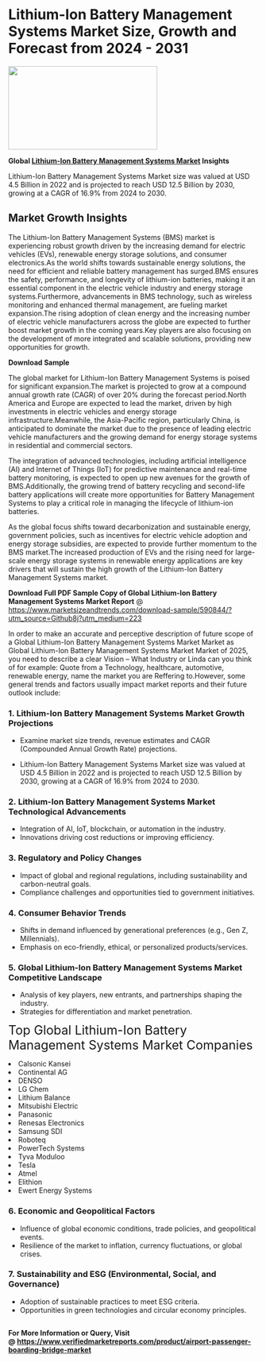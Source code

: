 <H1>Lithium-Ion Battery Management Systems Market Size, Growth and Forecast from 2024 - 2031</H1><img class="aligncenter size-medium wp-image-584254" src="https://thirdeyenews.in/wp-content/uploads/2024/09/Global-Market-Research-300x168.jpeg" alt="" width="300" height="168" /><p><strong>Global&nbsp;<a href="https://www.marketsizeandtrends.com/download-sample/590844/?utm_source=Github8j?utm_medium=223">Lithium-Ion Battery Management Systems Market</a> Insights</strong></p><p>Lithium-Ion Battery Management Systems Market size was valued at USD 4.5 Billion in 2022 and is projected to reach USD 12.5 Billion by 2030, growing at a CAGR of 16.9% from 2024 to 2030.</p><p><h2>Market Growth Insights</h2> <p>The Lithium-Ion Battery Management Systems (BMS) market is experiencing robust growth driven by the increasing demand for electric vehicles (EVs), renewable energy storage solutions, and consumer electronics.As the world shifts towards sustainable energy solutions, the need for efficient and reliable battery management has surged.BMS ensures the safety, performance, and longevity of lithium-ion batteries, making it an essential component in the electric vehicle industry and energy storage systems.Furthermore, advancements in BMS technology, such as wireless monitoring and enhanced thermal management, are fueling market expansion.The rising adoption of clean energy and the increasing number of electric vehicle manufacturers across the globe are expected to further boost market growth in the coming years.Key players are also focusing on the development of more integrated and scalable solutions, providing new opportunities for growth.</p> <p><strong>Download Sample</strong></p> <p>The global market for Lithium-Ion Battery Management Systems is poised for significant expansion.The market is projected to grow at a compound annual growth rate (CAGR) of over 20% during the forecast period.North America and Europe are expected to lead the market, driven by high investments in electric vehicles and energy storage infrastructure.Meanwhile, the Asia-Pacific region, particularly China, is anticipated to dominate the market due to the presence of leading electric vehicle manufacturers and the growing demand for energy storage systems in residential and commercial sectors.</p> <p>The integration of advanced technologies, including artificial intelligence (AI) and Internet of Things (IoT) for predictive maintenance and real-time battery monitoring, is expected to open up new avenues for the growth of BMS.Additionally, the growing trend of battery recycling and second-life battery applications will create more opportunities for Battery Management Systems to play a critical role in managing the lifecycle of lithium-ion batteries.</p> <p>As the global focus shifts toward decarbonization and sustainable energy, government policies, such as incentives for electric vehicle adoption and energy storage subsidies, are expected to provide further momentum to the BMS market.The increased production of EVs and the rising need for large-scale energy storage systems in renewable energy applications are key drivers that will sustain the high growth of the Lithium-Ion Battery Management Systems market.</p> <p><span class=""><strong>Download Full PDF Sample Copy of Global Lithium-Ion Battery Management Systems Market Report</strong> @ <a href="https://www.marketsizeandtrends.com/download-sample/590844/?utm_source=Github8j?utm_medium=223" target="_blank">https://www.marketsizeandtrends.com/download-sample/590844/?utm_source=Github8j?utm_medium=223</a></span></p><p>In order to make an accurate and perceptive description of future scope of a Global&nbsp;Lithium-Ion Battery Management Systems Market Market as Global&nbsp;Lithium-Ion Battery Management Systems Market Market of 2025, you need to describe a clear Vision &ndash; What Industry or Linda can you think of for example: Quote from a Technology, healthcare, automotive, renewable energy, name the market you are Reffering to.However, some general trends and factors usually impact market reports and their future outlook include:</p><h3>1.&nbsp;<strong>Lithium-Ion Battery Management Systems Market Growth Projections</strong></h3><ul><li>Examine market size trends, revenue estimates and CAGR (Compounded Annual Growth Rate) projections.</li><li><p>Lithium-Ion Battery Management Systems Market size was valued at USD 4.5 Billion in 2022 and is projected to reach USD 12.5 Billion by 2030, growing at a CAGR of 16.9% from 2024 to 2030.</p></li></ul><h3>2.&nbsp;<strong>Lithium-Ion Battery Management Systems Market Technological Advancements</strong></h3><ul><li>Integration of AI, IoT, blockchain, or automation in the industry.</li><li>Innovations driving cost reductions or improving efficiency.</li></ul><h3>3.&nbsp;<strong>Regulatory and Policy Changes</strong></h3><ul><li>Impact of global and regional regulations, including sustainability and carbon-neutral goals.</li><li>Compliance challenges and opportunities tied to government initiatives.</li></ul><h3>4.&nbsp;<strong>Consumer Behavior Trends</strong></h3><ul><li>Shifts in demand influenced by generational preferences (e.g., Gen Z, Millennials).</li><li>Emphasis on eco-friendly, ethical, or personalized products/services.</li></ul><h3>5.&nbsp;<strong>Global Lithium-Ion Battery Management Systems Market Competitive Landscape</strong></h3><ul><li>Analysis of key players, new entrants, and partnerships shaping the industry.</li><li>Strategies for differentiation and market penetration.</li></ul><p data-pm-slice="1 1 []"><span style="color: inherit; font-family: inherit; font-size: 25px;">Top Global Lithium-Ion Battery Management Systems Market Companies</span></p><div class="" data-test-id=""><p><li>Calsonic Kansei</li><li> Continental AG</li><li> DENSO</li><li> LG Chem</li><li> Lithium Balance</li><li> Mitsubishi Electric</li><li> Panasonic</li><li> Renesas Electronics</li><li> Samsung SDI</li><li> Roboteq</li><li> PowerTech Systems</li><li> Tyva Moduloo</li><li> Tesla</li><li> Atmel</li><li> Elithion</li><li> Ewert Energy Systems</li></p></div><h3>6.&nbsp;<strong>Economic and Geopolitical Factors</strong></h3><ul><li>Influence of global economic conditions, trade policies, and geopolitical events.</li><li>Resilience of the market to inflation, currency fluctuations, or global crises.</li></ul><h3>7.&nbsp;<strong>Sustainability and ESG (Environmental, Social, and Governance)</strong></h3><ul><li>Adoption of sustainable practices to meet ESG criteria.</li><li>Opportunities in green technologies and circular economy principles.</li></ul><h2><strong style="font-size: 14px;">For More Information or Query, Visit @&nbsp;</strong><a style="background-color: #ffffff; font-size: 14px;" href="https://www.marketsizeandtrends.com/report/lithium-ion-battery-management-systems-market/" target="_blank">https://www.verifiedmarketreports.com/product/airport-passenger-boarding-bridge-market</a></h2>